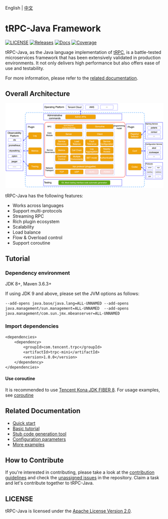 English | [中文](README.zh_CN.md)

# tRPC-Java Framework

[![LICENSE](https://img.shields.io/badge/license-Apache--2.0-green.svg)](https://github.com/trpc-group/trpc-java/blob/master/LICENSE)
[![Releases](https://img.shields.io/github/release/trpc.group/trpc-java.svg?style=flat-square)](https://github.com/trpc-group/trpc-java/releases)
[![Docs](https://img.shields.io/badge/docs-latest-green)](https://github.com/trpc-group/trpc-java/tree/master/docs/)
[![Coverage](https://codecov.io/gh/trpc-group/trpc-java/graph/badge.svg?token=PCzWvpNAIk)](https://codecov.io/gh/trpc-group/trpc-java)

tRPC-Java, as the Java language implementation of [tRPC](https://github.com/trpc-group/trpc), is a
battle-tested microservices framework that has been extensively validated in production
environments. It not only delivers high performance but also offers ease of use and testability.

For more information, please refer to the [related documentation](#related-documentation).

## Overall Architecture

![Architecture](.resources/overall.png)

tRPC-Java has the following features:

- Works across languages
- Support multi-protocols
- Streaming RPC
- Rich plugin ecosystem
- Scalability
- Load balance
- Flow & Overload control
- Support coroutine

## Tutorial

### Dependency environment

JDK 8+, Maven 3.6.3+

If using JDK 9 and above, please set the JVM options as follows:

```shell
--add-opens java.base/java.lang=ALL-UNNAMED --add-opens java.management/sun.management=ALL-UNNAMED  --add-opens java.management/com.sun.jmx.mbeanserver=ALL-UNNAMED
```

### Import dependencies

```pom
<dependencies>
    <dependency>
        <groupId>com.tencent.trpc</groupId>
        <artifactId>trpc-mini</artifactId>
        <version>1.0.0</version>
    </dependency>
</dependencies>
```

#### Use coroutine

It is recommended to use [Tencent Kona JDK FIBER 8](https://github.com/Tencent/TencentKona-8). For
usage examples,
see [coroutine](https://github.com/trpc-group/trpc-java-examples/tree/master/trpc-examples-coroutine)
<h2 id="2">Related Documentation</h2>

- [Quick start](/docs/en/1.quick_start.md)
- [Basic tutorial](/docs/en/2.basic_tutorial.md)
- [Stub code generation tool](/docs/en/3.protobuf_stub_plugin.md)
- [Configuration parameters](/docs/en/4.configuration.md)
- [More examples](https://github.com/trpc-group/trpc-java-examples)

## How to Contribute

If you're interested in contributing, please take a look at
the [contribution guidelines](CONTRIBUTING.md) and check
the [unassigned issues](https://github.com/trpc-group/trpc-java/issues) in the repository. Claim a
task and let's contribute together to tRPC-Java.

## LICENSE

tRPC-Java is licensed under the [Apache License Version 2.0](LICENSE).